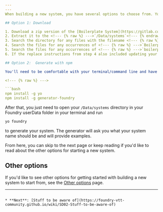 ```yaml
---
---
When building a new system, you have several options to choose from. You can copy an existing system (depending on its license) like the Simple World-building system, you can use a system generator, or you could start from scratch and have total control.

## Option 1: Download

1. Download a zip version of the [Boilerplate System](https://gitlab.com/asacolips-projects/foundry-mods/boilerplate/-/archive/master/boilerplate-master.zip)
2. Extract it to the <!--- {% raw %} --->`/Data/systems`<!--- {% endraw %} ---> directory in your Foundry userData folder and rename it from <!--- {% raw %} --->`boilerplate-master`<!--- {% endraw %} ---> to your system's name (lowercase, machine-safe).
3. Search the directory for any files with the filename <!--- {% raw %} --->`boilerplate`<!--- {% endraw %} ---> and rename them to your system's machine-safe name, such as <!--- {% raw %} --->`mysystemname`<!--- {% endraw %} --->.
4. Search the files for any occurrences of <!--- {% raw %} --->`Boilerplate`<!--- {% endraw %} ---> (case-sensitive) and replace those with a capitalized version of your system name that's still machine-safe, such as <!--- {% raw %} --->`MySystemName`<!--- {% endraw %} --->. These are typically used for the classes in the Javascript files.
5. Search the files for any occurrences of <!--- {% raw %} --->`boilerplate`<!--- {% endraw %} ---> (case-sensitive) and replace those with a lowercase machine-safe version of your system name, such as <!--- {% raw %} --->`mysystemname`<!--- {% endraw %} --->.
6. If the replace instructions from step 4 also included updating your description in system.json, you should edit that to be more readable now, such as "My System Name".

## Option 2:  Generate with npm

You'll need to be comfortable with your terminal/command line and have npm installed. If you are, run the following two commands:

<!--- {% raw %} --->

```bash
npm install -g yo
npm install -g generator-foundry
```

<!--- {% endraw %} --->

After that, you just need to open your <!--- {% raw %} --->`/Data/systems`<!--- {% endraw %} ---> directory in your Foundry userData folder in your terminal and run

<!--- {% raw %} --->

```bash
yo foundry
```

<!--- {% endraw %} --->
to generate your system. The generator will ask you what your system name should be and will provide examples.


From here, you can skip to the next page or keep reading if you'd like to read about the other options for starting a new system.

## Other options

If you'd like to see other options for getting started with building a new system to start from, see the [Other options](https://foundry-vtt-community.github.io/wiki/SD01.2-Other-options) page.

---
```

* **Next**: [Stuff to be aware of](https://foundry-vtt-community.github.io/wiki/SD02-Stuff-to-be-aware-of)
